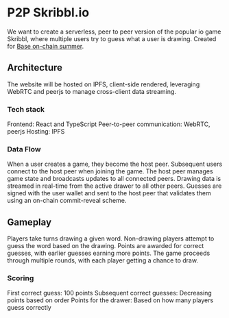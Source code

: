 # P2P Skribbl.io
We want to create a serverless, peer to peer version of 
the popular io game Skribbl, where multiple users try to guess what a user is drawing.
Created for [Base on-chain summer](https://base.mirror.xyz/iYQH5yxgH976gUmrYfoeyVpe5SJtiR8r2t10Psr1_-U).

## Architecture
The website will be hosted on IPFS, client-side rendered, leveraging WebRTC and peerjs 
to manage cross-client data streaming.

### Tech stack
Frontend: React and TypeScript
Peer-to-peer communication: WebRTC, peerjs
Hosting: IPFS

### Data Flow

When a user creates a game, they become the host peer.
Subsequent users connect to the host peer when joining the game.
The host peer manages game state and broadcasts updates to all connected peers.
Drawing data is streamed in real-time from the active drawer to all other peers.
Guesses are signed with the user wallet and sent to the host peer that validates them
using an on-chain commit-reveal scheme.

## Gameplay

Players take turns drawing a given word.
Non-drawing players attempt to guess the word based on the drawing.
Points are awarded for correct guesses, with earlier guesses earning more points.
The game proceeds through multiple rounds, with each player getting a chance to draw.

### Scoring

First correct guess: 100 points
Subsequent correct guesses: Decreasing points based on order
Points for the drawer: Based on how many players guess correctly
